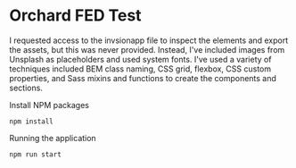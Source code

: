 # Orchard FED Test

I requested access to the invsionapp file to inspect the elements and export the assets, but this was never provided. Instead, I've included images from Unsplash as placeholders and used system fonts.
I've used a variety of techniques included BEM class naming, CSS grid, flexbox, CSS custom properties, and Sass mixins and functions to create the components and sections.

Install NPM packages

    npm install

Running the application

    npm run start
